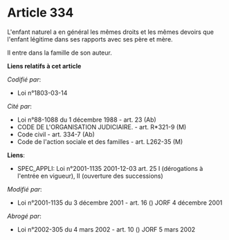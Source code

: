 # Article 334

L'enfant naturel a en général les mêmes droits et les mêmes devoirs que l'enfant légitime dans ses rapports avec ses père et
mère.

Il entre dans la famille de son auteur.

**Liens relatifs à cet article**

_Codifié par_:

  - Loi n°1803-03-14

_Cité par_:

  - Loi n°88-1088 du 1 décembre 1988 - art. 23 (Ab)
  - CODE DE L'ORGANISATION JUDICIAIRE. - art. R*321-9 (M)
  - Code civil - art. 334-7 (Ab)
  - Code de l'action sociale et des familles - art. L262-35 (M)

**Liens**:

  - SPEC_APPLI: Loi n°2001-1135 2001-12-03 art. 25 I (dérogations à l'entrée en vigueur), II (ouverture des successions)

_Modifié par_:

  - Loi n°2001-1135 du 3 décembre 2001 - art. 16 () JORF 4 décembre 2001

_Abrogé par_:

  - Loi n°2002-305 du 4 mars 2002 - art. 10 () JORF 5 mars 2002
